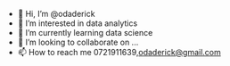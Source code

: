 - 👋 Hi, I’m @odaderick
- 👀 I’m interested in data analytics
- 🌱 I’m currently learning data science
- 💞️ I’m looking to collaborate on ...
- 📫 How to reach me 0721911639,odaderick@gmail.com

<!---
odaderick/odaderick is a ✨ special ✨ repository because its `README.md` (this file) appears on your GitHub profile.
You can click the Preview link to take a look at your changes.
--->
